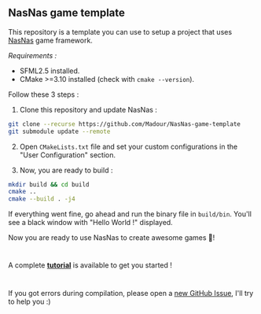 ## NasNas game template

This repository is a template you can use to setup a project that uses [NasNas](https://github.com/Madour/NasNas) game framework.

*Requirements :*

- SFML2.5 installed.
- CMake >=3.10 installed (check with `cmake --version`).

Follow these 3 steps :

1. Clone this repository and update NasNas :
```bash
git clone --recurse https://github.com/Madour/NasNas-game-template
git submodule update --remote
```
2. Open `CMakeLists.txt` file and set your custom configurations in the "User Configuration" section.

3. Now, you are ready to build :

```bash
mkdir build && cd build
cmake ..
cmake --build . -j4
```

If everything went fine, go ahead and run the binary file in `build/bin`. You'll see a black window with "Hello World !" displayed.

Now you are ready to use NasNas to create awesome games :tada:!

# 

A complete **[tutorial](https://github.com/Madour/NasNas/wiki)** is available to get you started ! 

#

If you got errors during compilation, please open a [new GitHub Issue](https://github.com/Madour/NasNas/issues), I'll try to help you :)

